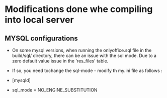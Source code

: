 # Modifications done whe compiling into local server

## MYSQL configurations

* On some mysql versions, when running the onlyoffice.sql file in the build/sql/ directory, there can be an issue with the sql mode. Due to a zero default value issue in the 'res_files' table.  

* If so, you need tochange the sql-mode - modify th my.ini file as follows :

* [mysqld]
* sql_mode = NO_ENGINE_SUBSTITUTION
